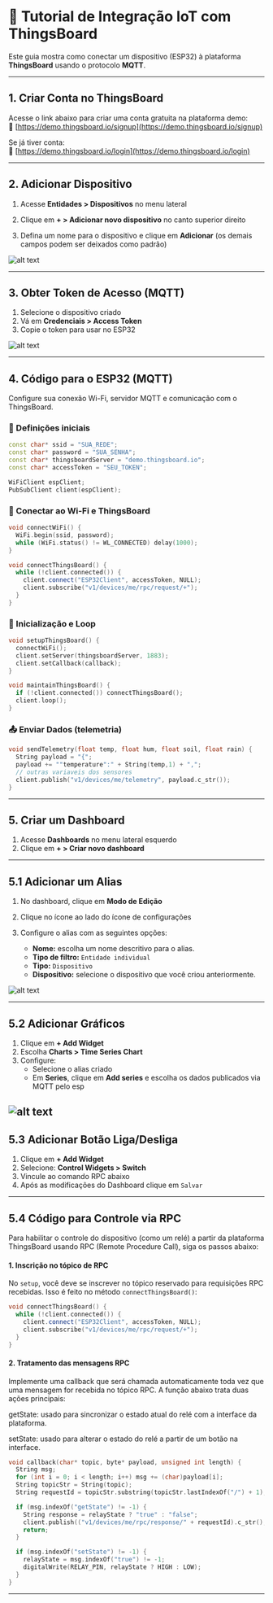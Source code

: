 
# 📘 Tutorial de Integração IoT com ThingsBoard

Este guia mostra como conectar um dispositivo (ESP32) à plataforma **ThingsBoard** usando o protocolo **MQTT**.

---

## 1. Criar Conta no ThingsBoard

Acesse o link abaixo para criar uma conta gratuita na plataforma demo:  
🔗 [https://demo.thingsboard.io/signup](https://demo.thingsboard.io/signup)

Se já tiver conta:  
🔗 [https://demo.thingsboard.io/login](https://demo.thingsboard.io/login)

---

## 2. Adicionar Dispositivo

1. Acesse **Entidades > Dispositivos** no menu lateral  
2. Clique em **+ > Adicionar novo dispositivo** no canto superior direito  

3. Defina um nome para o dispositivo e clique em **Adicionar** (os demais campos podem ser deixados como padrão)

![alt text](images/popup_adicionar_dispositivo.png)


---

## 3. Obter Token de Acesso (MQTT)

1. Selecione o dispositivo criado  
2. Vá em **Credenciais > Access Token**  
3. Copie o token para usar no ESP32

![alt text](images/mqtt_credenciais.png)

---

## 4. Código para o ESP32 (MQTT)

Configure sua conexão Wi-Fi, servidor MQTT e comunicação com o ThingsBoard.

### 🔧 Definições iniciais

```cpp
const char* ssid = "SUA_REDE";
const char* password = "SUA_SENHA";
const char* thingsboardServer = "demo.thingsboard.io";
const char* accessToken = "SEU_TOKEN";

WiFiClient espClient;
PubSubClient client(espClient);
```

### 📶 Conectar ao Wi-Fi e ThingsBoard

```cpp
void connectWiFi() {
  WiFi.begin(ssid, password);
  while (WiFi.status() != WL_CONNECTED) delay(1000);
}

void connectThingsBoard() {
  while (!client.connected()) {
    client.connect("ESP32Client", accessToken, NULL);
    client.subscribe("v1/devices/me/rpc/request/+");
  }
}
```

### 🚀 Inicialização e Loop

```cpp
void setupThingsBoard() {
  connectWiFi();
  client.setServer(thingsboardServer, 1883);
  client.setCallback(callback);
}

void maintainThingsBoard() {
  if (!client.connected()) connectThingsBoard();
  client.loop();
}
```

### 📤 Enviar Dados (telemetria)

```cpp
void sendTelemetry(float temp, float hum, float soil, float rain) {
  String payload = "{";
  payload += ""temperature":" + String(temp,1) + ",";
  // outras variaveis dos sensores
  client.publish("v1/devices/me/telemetry", payload.c_str());
}
```

---

## 5. Criar um Dashboard

1. Acesse **Dashboards** no menu lateral esquerdo
2. Clique em **+ > Criar novo dashboard**

---

## 5.1 Adicionar um Alias

1. No dashboard, clique em **Modo de Edição**  
2. Clique no ícone ao lado do ícone de configurações 

3. Configure o alias com as seguintes opções:
   - **Nome:** escolha um nome descritivo para o alias.
   - **Tipo de filtro:** `Entidade individual`
   - **Tipo:** `Dispositivo`
   - **Dispositivo:** selecione o dispositivo que você criou anteriormente.

![alt text](images/alias_popup.png)

---

## 5.2 Adicionar Gráficos

1. Clique em **+ Add Widget**  
2. Escolha **Charts > Time Series Chart**  
3. Configure:
   - Selecione o alias criado
   - Em **Series**, clique em **Add series** e escolha os dados publicados via MQTT pelo esp

![alt text](images/chart_config.png)
---

## 5.3 Adicionar Botão Liga/Desliga

1. Clique em **+ Add Widget** 
2. Selecione: **Control Widgets > Switch**  
3. Vincule ao comando RPC abaixo
4. Após as modificações do Dashboard clique em `Salvar`

---

## 5.4 Código para Controle via RPC

Para habilitar o controle do dispositivo (como um relé) a partir da plataforma ThingsBoard usando RPC (Remote Procedure Call), siga os passos abaixo:

#### 1. Inscrição no tópico de RPC

No `setup`, você deve se inscrever no tópico reservado para requisições RPC recebidas. Isso é feito no método `connectThingsBoard()`:

``` cpp
void connectThingsBoard() {
  while (!client.connected()) {
    client.connect("ESP32Client", accessToken, NULL);
    client.subscribe("v1/devices/me/rpc/request/+");
  }
}
```

#### 2. Tratamento das mensagens RPC
Implemente uma callback que será chamada automaticamente toda vez que uma mensagem for recebida no tópico RPC. A função abaixo trata duas ações principais:

getState: usado para sincronizar o estado atual do relé com a interface da plataforma.

setState: usado para alterar o estado do relé a partir de um botão na interface.
```cpp
void callback(char* topic, byte* payload, unsigned int length) {
  String msg;
  for (int i = 0; i < length; i++) msg += (char)payload[i];
  String topicStr = String(topic);
  String requestId = topicStr.substring(topicStr.lastIndexOf("/") + 1);

  if (msg.indexOf("getState") != -1) {
    String response = relayState ? "true" : "false";
    client.publish(("v1/devices/me/rpc/response/" + requestId).c_str(), response.c_str());
    return;
  }

  if (msg.indexOf("setState") != -1) {
    relayState = msg.indexOf("true") != -1;
    digitalWrite(RELAY_PIN, relayState ? HIGH : LOW);
  }
}
```

---

